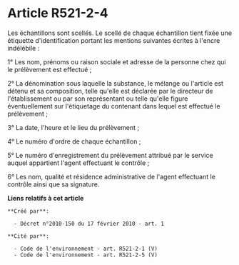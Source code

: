 # Article R521-2-4

Les échantillons sont scellés. Le scellé de chaque échantillon tient fixée une étiquette d'identification portant les
mentions suivantes écrites à l'encre indélébile :

1° Les nom, prénoms ou raison sociale et adresse de la personne chez qui le prélèvement est effectué ;

2° La dénomination sous laquelle la substance, le mélange ou l'article est détenu et sa composition, telle qu'elle est
déclarée par le directeur de l'établissement ou par son représentant ou telle qu'elle figure éventuellement sur l'étiquetage
du contenant dans lequel est effectué le prélèvement ;

3° La date, l'heure et le lieu du prélèvement ;

4° Le numéro d'ordre de chaque échantillon ;

5° Le numéro d'enregistrement du prélèvement attribué par le service auquel appartient l'agent effectuant le contrôle ;

6° Les nom, qualité et résidence administrative de l'agent effectuant le contrôle ainsi que sa signature.

**Liens relatifs à cet article**

	**Créé par**:

	  - Décret n°2010-150 du 17 février 2010 - art. 1

	**Cité par**:

	  - Code de l'environnement - art. R521-2-1 (V)
	  - Code de l'environnement - art. R521-2-5 (V)
